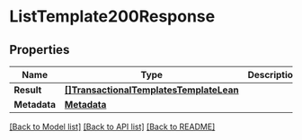 # ListTemplate200Response

## Properties

Name | Type | Description | Notes
------------ | ------------- | ------------- | -------------
**Result** | [**[]TransactionalTemplatesTemplateLean**](TransactionalTemplatesTemplateLean.md) |  |[optional] 
**Metadata** | [**Metadata**](Metadata.md) |  |[optional] 

[[Back to Model list]](../README.md#documentation-for-models) [[Back to API list]](../README.md#documentation-for-api-endpoints) [[Back to README]](../README.md)



